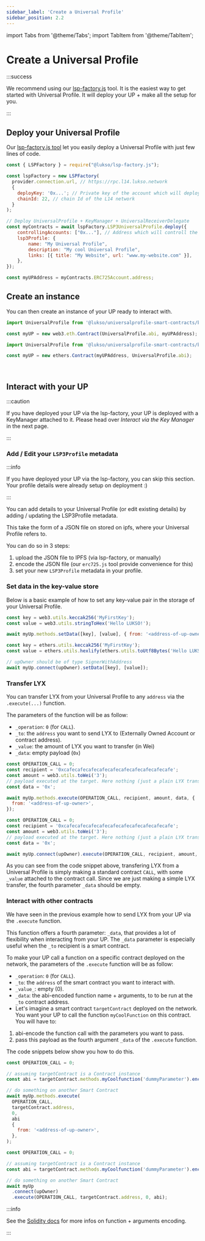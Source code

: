 ```yaml
---
sidebar_label: 'Create a Universal Profile'
sidebar_position: 2.2
---
```


import Tabs from '@theme/Tabs';
import TabItem from '@theme/TabItem';

# Create a Universal Profile

:::success

We recommend using our [lsp-factory.js](../../tools/lsp-factoryjs/introduction/getting-started.md) tool. It is the easiest way to get started with Universal Profile. It will deploy your UP + make all the setup for you.

:::

## Deploy your Universal Profile

Our [lsp-factory.js tool](../../tools/lsp-factoryjs/introduction/getting-started.md) let you easily deploy a Universal Profile with just few lines of code.

```javascript
const { LSPFactory } = require("@lukso/lsp-factory.js");

const lspFactory = new LSPFactory(
  provider.connection.url, // https://rpc.l14.lukso.network
  {
    deployKey: '0x...'; // Private key of the account which will deploy the UP,
    chainId: 22, // chain Id of the L14 network
  }
);

// Deploy UniversalProfile + KeyManager + UniversalReceiverDelegate
const myContracts = await lspFactory.LSP3UniversalProfile.deploy({
    controllingAccounts: ["0x..."], // Address which will controll the UP
    lsp3Profile: {
        name: "My Universal Profile",
        description: "My cool Universal Profile",
        links: [{ title: "My Website", url: "www.my-website.com" }],
    },
});

const myUPAddress = myContracts.ERC725Account.address;
```

## Create an instance

You can then create an instance of your UP ready to interact with.

<Tabs>
  
  <TabItem value="web3js" label="web3.js">

```javascript
import UniversalProfile from '@lukso/universalprofile-smart-contracts/build/contracts/UniversalProfile.json';

const myUP = new web3.eth.Contract(UniversalProfile.abi, myUPAddress);
```

  </TabItem>
  
  <TabItem value="ethersjs" label="ethers.js">

```javascript
import UniversalProfile from '@lukso/universalprofile-smart-contracts/build/contracts/UniversalProfile.json';

const myUP = new ethers.Contract(myUPAddress, UniversalProfile.abi);
```

  </TabItem>

</Tabs>

<br/>

## Interact with your UP

:::caution

If you have deployed your UP via the lsp-factory, your UP is deployed with a KeyManager attached to it.
Please head over _Interact via the Key Manager_ in the next page.

:::

### Add / Edit your `LSP3Profile` metadata

:::info

If you have deployed your UP via the lsp-factory, you can skip this section. Your profile details were already setup on deployment :)

:::

You can add details to your Universal Profile (or edit existing details) by adding / updating the LSP3Profile metadata.

This take the form of a JSON file on stored on ipfs, where your Universal Profile refers to.

You can do so in 3 steps:

1. upload the JSON file to IPFS (via lsp-factory, or manually)
2. encode the JSON file (our `erc725.js` tool provide convenience for this)
3. set your new `LSP3Profile` metadata in your profile.

### Set data in the key-value store

Below is a basic example of how to set any key-value pair in the storage of your Universal Profile.

<Tabs>
  
  <TabItem value="web3js" label="web3.js">

```javascript
const key = web3.utils.keccak256('MyFirstKey');
const value = web3.utils.stringToHex('Hello LUKSO!');

await myUp.methods.setData([key], [value], { from: '<address-of-up-owner>' });
```

  </TabItem>
  
  <TabItem value="ethersjs" label="ethers.js">

```javascript
const key = ethers.utils.keccak256('MyFirstKey');
const value = ethers.utils.hexlify(ethers.utils.toUtf8Bytes('Hello LUKSO!'));

// upOwner should be of type SignerWithAddress
await myUp.connect(upOwner).setData([key], [value]);
```

  </TabItem>

</Tabs>

### Transfer LYX

You can transfer LYX from your Universal Profile to any `address` via the `.execute(...)` function.

The parameters of the function will be as follow:

- `_operation`: `0` (for `CALL`).
- `_to`: the `address` you want to send LYX to (Externally Owned Account or contract address).
- `_value`: the amount of LYX you want to transfer (in Wei)
- `_data`: empty payload (`0x`)

<Tabs>
  
  <TabItem value="web3js" label="web3.js">

```javascript
const OPERATION_CALL = 0;
const recipient = '0xcafecafecafecafecafecafecafecafecafecafe';
const amount = web3.utils.toWei('3');
// payload executed at the target. Here nothing (just a plain LYX transfer)
const data = '0x';

await myUp.methods.execute(OPERATION_CALL, recipient, amount, data, {
  from: '<address-of-up-owner>',
});
```

  </TabItem>
  
  <TabItem value="ethersjs" label="ethers.js">

```javascript
const OPERATION_CALL = 0;
const recipient = '0xcafecafecafecafecafecafecafecafecafecafe';
const amount = web3.utils.toWei('3');
// payload executed at the target. Here nothing (just a plain LYX transfer)
const data = '0x';

await myUp.connect(upOwner).execute(OPERATION_CALL, recipient, amount, data);
```

  </TabItem>

</Tabs>

As you can see from the code snippet above, transfering LYX from a Universal Profile is simply making a standard contract `CALL`, with some `_value` attached to the contract call. Since we are just making a simple LYX transfer, the fourth parameter `_data` should be empty.

### Interact with other contracts

We have seen in the previous example how to send LYX from your UP via the `.execute` function.

This function offers a fourth parameter: `_data`, that provides a lot of flexibility when interacting from your UP. The `_data` parameter is especially useful when the `_to` recipient is a smart contract.

To make your UP call a function on a specific contract deployed on the network, the parameters of the `.execute` function will be as follow:

- `_operation`: `0` (for `CALL`).
- `_to`: the `address` of the smart contract you want to interact with.
- `_value_`: empty (0).
- `_data`: the abi-encoded function name + arguments, to to be run at the `_to` contract address.
- Let's imagine a smart contract `targetContract` deployed on the network. You want your UP to call the function `myCoolFunction` on this contract. You will have to:

1. abi-encode the function call with the parameters you want to pass.
2. pass this payload as the fourth argument `_data` of the `.execute` function.

The code snippets below show you how to do this.

<Tabs>
  
  <TabItem value="web3js" label="web3.js">

```javascript
const OPERATION_CALL = 0;

// assuming targetContract is a Contract instance
const abi = targetContract.methods.myCoolfunction('dummyParameter').encodeABI();

// do something on another Smart Contract
await myUp.methods.execute(
  OPERATION_CALL,
  targetContract.address,
  0,
  abi
  {
    from: '<address-of-up-owner>',
  },
);
```

  </TabItem>
  
  <TabItem value="ethersjs" label="ethers.js">

```javascript
const OPERATION_CALL = 0;

// assuming targetContract is a Contract instance
const abi = targetContract.methods.myCoolfunction('dummyParameter').encodeABI();

// do something on another Smart Contract
await myUp
  .connect(upOwner)
  .execute(OPERATION_CALL, targetContract.address, 0, abi);
```

  </TabItem>

</Tabs>

:::info

See the [Solidity docs](https://docs.soliditylang.org/en/v0.8.10/abi-spec.html#function-selector-and-argument-encoding) for more infos on function + arguments encoding.

:::
